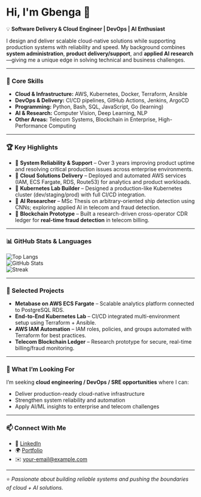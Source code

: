 # Hi, I'm Gbenga 👋  

💡 **Software Delivery & Cloud Engineer | DevOps | AI Enthusiast**  

I design and deliver scalable cloud-native solutions while supporting production systems with reliability and speed. My background combines **system administration**, **product delivery/support**, and **applied AI research**—giving me a unique edge in solving technical and business challenges.  

---

### 🚀 Core Skills  
- **Cloud & Infrastructure:** AWS, Kubernetes, Docker, Terraform, Ansible  
- **DevOps & Delivery:** CI/CD pipelines, GitHub Actions, Jenkins, ArgoCD  
- **Programming:** Python, Bash, SQL, JavaScript, Go (learning)  
- **AI & Research:** Computer Vision, Deep Learning, NLP  
- **Other Areas:** Telecom Systems, Blockchain in Enterprise, High-Performance Computing  

---

### 🏆 Key Highlights  
- 🔹 **System Reliability & Support** – Over 3 years improving product uptime and resolving critical production issues across enterprise environments.  
- 🔹 **Cloud Solutions Delivery** – Deployed and automated AWS services (IAM, ECS Fargate, RDS, Route53) for analytics and product workloads.  
- 🔹 **Kubernetes Lab Builder** – Designed a production-like Kubernetes cluster (dev/staging/prod) with full CI/CD integration.  
- 🔹 **AI Researcher** – MSc Thesis on arbitrary-oriented ship detection using CNNs; exploring applied AI in telecom and fraud detection.  
- 🔹 **Blockchain Prototype** – Built a research-driven cross-operator CDR ledger for **real-time fraud detection** in telecom billing.  

---

### 📊 GitHub Stats & Languages  
![Top Langs](https://github-readme-stats.vercel.app/api/top-langs/?username=jagkt&layout=compact&theme=radical)  
![GitHub Stats](https://github-readme-stats.vercel.app/api?username=jagkt&show_icons=true&theme=radical)  
![Streak](https://github-readme-streak-stats.herokuapp.com/?user=Yjagkt&theme=radical)  

---

### 📌 Selected Projects  
- **Metabase on AWS ECS Fargate** – Scalable analytics platform connected to PostgreSQL RDS.  
- **End-to-End Kubernetes Lab** – CI/CD integrated multi-environment setup using Terraform + Ansible.  
- **AWS IAM Automation** – IAM roles, policies, and groups automated with Terraform for best practices.  
- **Telecom Blockchain Ledger** – Research prototype for secure, real-time billing/fraud monitoring.  

---

### 🎯 What I’m Looking For  
I’m seeking **cloud engineering / DevOps / SRE opportunities** where I can:  
- Deliver production-ready cloud-native infrastructure  
- Strengthen system reliability and automation  
- Apply AI/ML insights to enterprise and telecom challenges  

---

### 📫 Connect With Me  
- 💼 [LinkedIn](#)  
- 🌍 [Portfolio](#)  
- ✉️ your-email@example.com  

---

⭐️ _Passionate about building reliable systems and pushing the boundaries of cloud + AI solutions._


<!---
jagkt/jagkt is a ✨ special ✨ repository because its `README.md` (this file) appears on your GitHub profile.
You can click the Preview link to take a look at your changes.
--->
